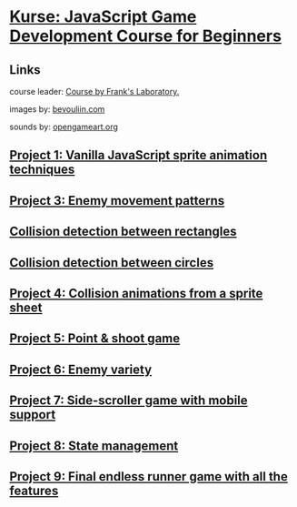# [Kurse: JavaScript Game Development Course for Beginners](https://www.youtube.com/watch?v=GFO_txvwK_c)

## Links

course leader:
[Course by Frank's Laboratory.](https://www.youtube.com/c/Frankslaboratory)

images by:
[bevouliin.com](https://bevouliin.com/)

sounds by:
[opengameart.org](https://opengameart.org/content/8-magic-attacks)

## [Project 1: Vanilla JavaScript sprite animation techniques](https://www.youtube.com/watch?v=GFO_txvwK_c&t=88s)

## [Project 3: Enemy movement patterns](https://www.youtube.com/watch?v=GFO_txvwK_c&t=5133s)

## [Collision detection between rectangles](https://www.youtube.com/watch?v=GFO_txvwK_c&t=8011s)

## [Collision detection between circles](https://www.youtube.com/watch?v=GFO_txvwK_c&t=8363s)

## [Project 4: Collision animations from a sprite sheet](https://www.youtube.com/watch?v=GFO_txvwK_c&t=8654s)

## [Project 5: Point & shoot game](https://www.youtube.com/watch?v=GFO_txvwK_c&t=10115s)

## [Project 6: Enemy variety](https://www.youtube.com/watch?v=GFO_txvwK_c&t=13844s)

## [Project 7: Side-scroller game with mobile support](https://www.youtube.com/watch?v=GFO_txvwK_c&t=17149s)

## [Project 8: State management](https://www.youtube.com/watch?v=GFO_txvwK_c&t=21244s)

## [Project 9: Final endless runner game with all the features](https://www.youtube.com/watch?v=GFO_txvwK_c&t=25377s)
